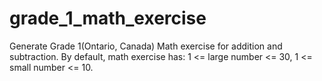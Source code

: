 # grade_1_math_exercise
Generate Grade 1(Ontario, Canada) Math exercise for addition and subtraction.
By default, math exercise has: 1 <= large number <= 30, 1 <= small number <= 10.
